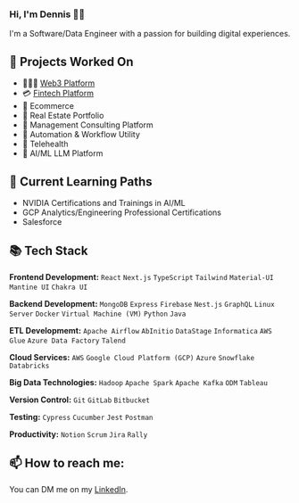### Hi, I'm Dennis 👋🏿

I'm a Software/Data Engineer with a passion for building digital experiences.

## 🔭 Projects Worked On
- 🧑🏾‍💻 [Web3 Platform](https://linktr.ee/metateds)
- 💳 [Fintech Platform](https://tryenvoyx.com)
- 💸 Ecommerce
- 📄 Real Estate Portfolio
- 🌱 Management Consulting Platform
- 📜 Automation & Workflow Utility
- 🩻 Telehealth
- 💫 AI/ML LLM Platform

## 🌱 Current Learning Paths
- NVIDIA Certifications and Trainings in AI/ML
- GCP Analytics/Engineering Professional Certifications
- Salesforce


## 📚 Tech Stack

**Frontend Development:** `React` `Next.js` `TypeScript` `Tailwind` `Material-UI` `Mantine UI` `Chakra UI`

**Backend Development:** `MongoDB` `Express` `Firebase` `Nest.js` `GraphQL` `Linux Server` `Docker` `Virtual Machine (VM)` `Python` `Java`

**ETL Developmemt:** `Apache Airflow` `AbInitio` `DataStage` `Informatica` `AWS Glue` `Azure Data Factory` `Talend`

**Cloud Services:** `AWS` `Google Cloud Platform (GCP)` `Azure` `Snowflake` `Databricks`

**Big Data Technologies:** `Hadoop` `Apache Spark` `Apache Kafka` `ODM` `Tableau`

**Version Control:** `Git` `GitLab` `Bitbucket`

**Testing:** `Cypress` `Cucumber` `Jest` `Postman`

**Productivity:** `Notion` `Scrum` `Jira` `Rally`


## 📫 How to reach me:

You can DM me on my [LinkedIn](https://www.linkedin.com/in/gribzdevo). 



